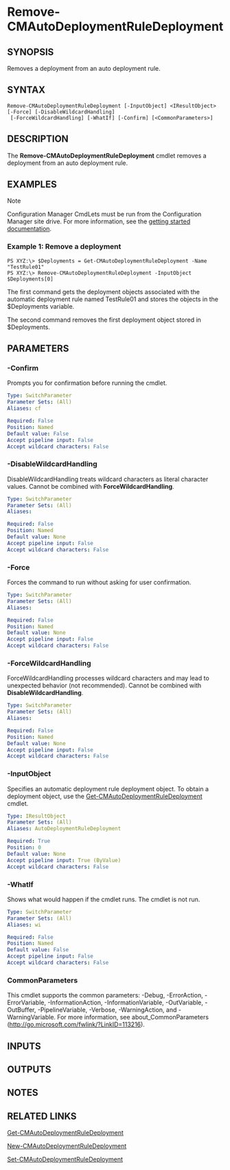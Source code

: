 ﻿---
external help file: AdminUI.PS.Sum.dll-Help.xml
ms.assetid: B1D024FB-2D23-40B5-A7F4-C8F4E4EE3273
online version: https://go.microsoft.com/fwlink/?linkid=833916
schema: 2.0.0
---

# Remove-CMAutoDeploymentRuleDeployment

## SYNOPSIS
Removes a deployment from an auto deployment rule.

## SYNTAX

```
Remove-CMAutoDeploymentRuleDeployment [-InputObject] <IResultObject> [-Force] [-DisableWildcardHandling]
 [-ForceWildcardHandling] [-WhatIf] [-Confirm] [<CommonParameters>]
```

## DESCRIPTION
The **Remove-CMAutoDeploymentRuleDeployment** cmdlet removes a deployment from an auto deployment rule.

## EXAMPLES

> [!NOTE]
> Configuration Manager CmdLets must be run from the Configuration Manager site drive. For more information, see the [getting started documentation](https://docs.microsoft.com/powershell/sccm/overview).


### Example 1: Remove a deployment
```
PS XYZ:\> $Deployments = Get-CMAutoDeploymentRuleDeployment -Name "TestRule01"
PS XYZ:\> Remove-CMAutoDeploymentRuleDeployment -InputObject $Deployments[0]
```

The first command gets the deployment objects associated with the automatic deployment rule named TestRule01 and stores the objects in the $Deployments variable.

The second command removes the first deployment object stored in $Deployments.

## PARAMETERS

### -Confirm
Prompts you for confirmation before running the cmdlet.

```yaml
Type: SwitchParameter
Parameter Sets: (All)
Aliases: cf

Required: False
Position: Named
Default value: False
Accept pipeline input: False
Accept wildcard characters: False
```

### -DisableWildcardHandling
DisableWildcardHandling treats wildcard characters as literal character values. Cannot be combined with **ForceWildcardHandling**.

```yaml
Type: SwitchParameter
Parameter Sets: (All)
Aliases: 

Required: False
Position: Named
Default value: None
Accept pipeline input: False
Accept wildcard characters: False
```

### -Force
Forces the command to run without asking for user confirmation.

```yaml
Type: SwitchParameter
Parameter Sets: (All)
Aliases: 

Required: False
Position: Named
Default value: None
Accept pipeline input: False
Accept wildcard characters: False
```

### -ForceWildcardHandling
ForceWildcardHandling processes wildcard characters and may lead to unexpected behavior (not recommended). Cannot be combined with **DisableWildcardHandling**.

```yaml
Type: SwitchParameter
Parameter Sets: (All)
Aliases: 

Required: False
Position: Named
Default value: None
Accept pipeline input: False
Accept wildcard characters: False
```

### -InputObject
Specifies an automatic deployment rule deployment object.
To obtain a deployment object, use the [Get-CMAutoDeploymentRuleDeployment](Get-CMAutoDeploymentRuleDeployment.md) cmdlet.

```yaml
Type: IResultObject
Parameter Sets: (All)
Aliases: AutoDeploymentRuleDeployment

Required: True
Position: 0
Default value: None
Accept pipeline input: True (ByValue)
Accept wildcard characters: False
```

### -WhatIf
Shows what would happen if the cmdlet runs.
The cmdlet is not run.

```yaml
Type: SwitchParameter
Parameter Sets: (All)
Aliases: wi

Required: False
Position: Named
Default value: False
Accept pipeline input: False
Accept wildcard characters: False
```

### CommonParameters
This cmdlet supports the common parameters: -Debug, -ErrorAction, -ErrorVariable, -InformationAction, -InformationVariable, -OutVariable, -OutBuffer, -PipelineVariable, -Verbose, -WarningAction, and -WarningVariable. For more information, see about_CommonParameters (http://go.microsoft.com/fwlink/?LinkID=113216).

## INPUTS

## OUTPUTS

## NOTES

## RELATED LINKS

[Get-CMAutoDeploymentRuleDeployment](Get-CMAutoDeploymentRuleDeployment.md)

[New-CMAutoDeploymentRuleDeployment](New-CMAutoDeploymentRuleDeployment.md)

[Set-CMAutoDeploymentRuleDeployment](Set-CMAutoDeploymentRuleDeployment.md)
